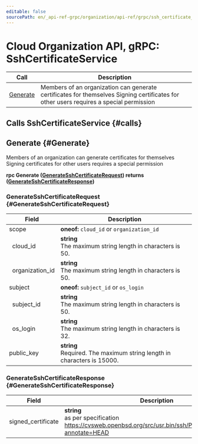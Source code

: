 ```yaml
---
editable: false
sourcePath: en/_api-ref-grpc/organization/api-ref/grpc/ssh_certificate_service.md
---
```


# Cloud Organization API, gRPC: SshCertificateService



| Call | Description |
| --- | --- |
| [Generate](#Generate) | Members of an organization can generate certificates for themselves Signing certificates for other users requires a special permission |

## Calls SshCertificateService {#calls}

## Generate {#Generate}

Members of an organization can generate certificates for themselves Signing certificates for other users requires a special permission

**rpc Generate ([GenerateSshCertificateRequest](#GenerateSshCertificateRequest)) returns ([GenerateSshCertificateResponse](#GenerateSshCertificateResponse))**

### GenerateSshCertificateRequest {#GenerateSshCertificateRequest}

Field | Description
--- | ---
scope | **oneof:** `cloud_id` or `organization_id`<br>
&nbsp;&nbsp;cloud_id | **string**<br> The maximum string length in characters is 50.
&nbsp;&nbsp;organization_id | **string**<br> The maximum string length in characters is 50.
subject | **oneof:** `subject_id` or `os_login`<br>
&nbsp;&nbsp;subject_id | **string**<br> The maximum string length in characters is 50.
&nbsp;&nbsp;os_login | **string**<br> The maximum string length in characters is 32.
public_key | **string**<br>Required.  The maximum string length in characters is 15000.


### GenerateSshCertificateResponse {#GenerateSshCertificateResponse}

Field | Description
--- | ---
signed_certificate | **string**<br>as per specification https://cvsweb.openbsd.org/src/usr.bin/ssh/PROTOCOL.certkeys?annotate=HEAD 



